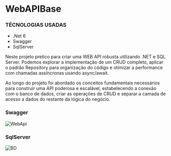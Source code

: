 # WebAPIBase

### TÉCNOLOGIAS USADAS
* .Net 6
* Swagger
* SqlServer

Neste projeto pretico para criar uma WEB API robusta utilizando .NET e SQL Server. Podemos explorar a implementação de um CRUD completo, aplicar o padrão Repository para organização do código e otimizar a performance com chamadas assíncronas usando async/await.

Ao longo do projeto foi abordado os conceitos fundamentais necessários para construir uma API poderosa e escalável, estabelecendo a conexão com o banco de dados, criar as operações de CRUD e separar a camada de acesso a dados do restante da lógica do negócio.

### Swagger

![WebApi](https://github.com/Git-LeAmaral/WebAPIBase/assets/101153930/3d0426a5-2878-41ae-b045-12a2f2387f10)


### SqlServer

![BD](https://github.com/Git-LeAmaral/WebAPIBase/assets/101153930/f81cde69-8bdf-482c-8a3b-b50255aee8fa)
